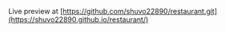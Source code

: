 Live preview at 
[https://github.com/shuvo22890/restaurant.git](https://shuvo22890.github.io/restaurant/)
